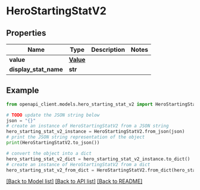 # HeroStartingStatV2


## Properties

Name | Type | Description | Notes
------------ | ------------- | ------------- | -------------
**value** | [**Value**](Value.md) |  | 
**display_stat_name** | **str** |  | 

## Example

```python
from openapi_client.models.hero_starting_stat_v2 import HeroStartingStatV2

# TODO update the JSON string below
json = "{}"
# create an instance of HeroStartingStatV2 from a JSON string
hero_starting_stat_v2_instance = HeroStartingStatV2.from_json(json)
# print the JSON string representation of the object
print(HeroStartingStatV2.to_json())

# convert the object into a dict
hero_starting_stat_v2_dict = hero_starting_stat_v2_instance.to_dict()
# create an instance of HeroStartingStatV2 from a dict
hero_starting_stat_v2_from_dict = HeroStartingStatV2.from_dict(hero_starting_stat_v2_dict)
```
[[Back to Model list]](../README.md#documentation-for-models) [[Back to API list]](../README.md#documentation-for-api-endpoints) [[Back to README]](../README.md)


